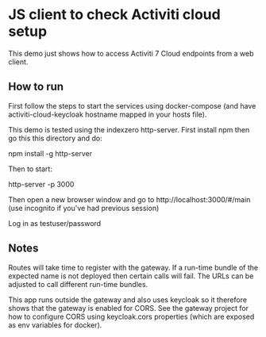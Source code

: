 # JS client to check Activiti cloud setup

This demo just shows how to access Activiti 7 Cloud endpoints from a web client.

## How to run

First follow the steps to start the services using docker-compose (and have activiti-cloud-keycloak hostname mapped in your hosts file).

This demo is tested using the indexzero http-server. First install npm then go this this directory and do:

npm install -g http-server

Then to start:

http-server -p 3000

Then open a new browser window and go to http://localhost:3000/#/main  (use incognito if you've had previous session)

Log in as testuser/password

## Notes

Routes will take time to register with the gateway. If a run-time bundle of the expected name is not deployed then certain calls will fail. The URLs can be adjusted to call different run-time bundles.

This app runs outside the gateway and also uses keycloak so it therefore shows that the gateway is enabled for CORS. See the gateway project for how to configure CORS using keycloak.cors properties (which are exposed as env variables for docker).